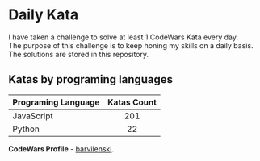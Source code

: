 # Daily Kata

I have taken a challenge to solve at least 1 CodeWars Kata every day.  
The purpose of this challenge is to keep honing my skills on a daily basis.  
The solutions are stored in this repository.

## Katas by programing languages

| Programing Language | Katas Count |
| ------------------- | :---------: |
| JavaScript          |         201 |
| Python              |          22 |


**CodeWars Profile** - [barvilenski](https://www.codewars.com/users/vbarv24).
